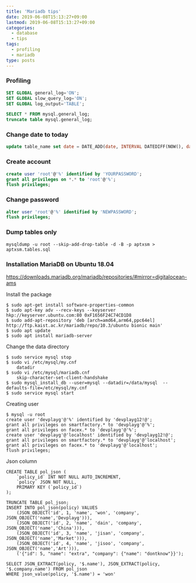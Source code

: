```yaml
---
title: 'Mariadb tips'
date: 2019-06-08T15:13:27+09:00
lastmod: 2019-06-08T15:13:27+09:00
categories: 
  - database
  - tips
tags: 
  - profiling
  - mariadb
type: posts
---
```


### Profiling

```sql
SET GLOBAL general_log='ON'; 
SET GLOBAL slow_query_log='ON'; 
SET GLOBAL log_output='TABLE'; 

SELECT * FROM mysql.general_log;
truncate table mysql.general_log; 
```

### Change date to today

```sql
update table_name set date = DATE_ADD(date, INTERVAL DATEDIFF(NOW(), date) DAY);
```

### Create account

```sql
create user 'root'@'%' identified by 'YOURPASSWORD';
grant all privileges on *.* to 'root'@'%';
flush privileges;
```

### Change password

```sql
alter user 'root'@'%' identified by 'NEWPASSWORD';
flush privileges;
```

### Dump tables only

    mysqldump -u root --skip-add-drop-table -d -B -p aptxsm > aptxsm.tables.sql

### Installation MariaDB on Ubuntu 18.04

https://downloads.mariadb.org/mariadb/repositories/#mirror=digitalocean-ams

Install the package

    $ sudo apt-get install software-properties-common
    $ sudo apt-key adv --recv-keys --keyserver hkp://keyserver.ubuntu.com:80 0xF1656F24C74CD1D8
    $ sudo add-apt-repository 'deb [arch=amd64,arm64,ppc64el] http://ftp.kaist.ac.kr/mariadb/repo/10.3/ubuntu bionic main'
    $ sudo apt update
    $ sudo apt install mariadb-server

Change the data directory

    $ sudo service mysql stop
    $ sudo vi /etc/mysql/my.cnf
        datadir 
    $ sudo vi /etc/mysql/mariadb.cnf
        skip-character-set-client-handshake
    $ sudo mysql_install_db --user=mysql --datadir=/data/mysql  --defaults-file=/etc/mysql/my.cnf
    $ sudo service mysql start


Creating user

    $ mysql -u root
    create user 'devplayg'@'%' identified by 'devplayg12!@';
    grant all privileges on smartfactory.* to 'devplayg'@'%';
    grant all privileges on facex.* to 'devplayg'@'%';
    create user 'devplayg'@'localhost' identified by 'devplayg12!@';
    grant all privileges on smartfactory.* to 'devplayg'@'localhost';
    grant all privileges on facex.* to 'devplayg'@'localhost';
    flush privileges;

Json column

    CREATE TABLE pol_json (
        `policy_id` INT NOT NULL AUTO_INCREMENT,
        `policy` JSON NOT NULL,
        PRIMARY KEY (`policy_id`)
    );

    TRUNCATE TABLE pol_json;
    INSERT INTO pol_json(policy) VALUES
        (JSON_OBJECT('id', 1, 'name', 'won', 'company', JSON_OBJECT('name','Devplayg'))),
        (JSON_OBJECT('id', 2, 'name', 'dain', 'company', JSON_OBJECT('name','China'))),
        (JSON_OBJECT('id', 3, 'name', 'jisan', 'company', JSON_OBJECT('name','Market'))),
        (JSON_OBJECT('id', 4, 'name', 'jisoo', 'company', JSON_OBJECT('name','Art'))),
        ('{"id": 5, "name": "extra", "company": {"name": "dontknow"}}');

    SELECT JSON_EXTRACT(policy, '$.name'), JSON_EXTRACT(policy, '$.company.name') FROM pol_json
    WHERE json_value(policy, '$.name') = 'won'
